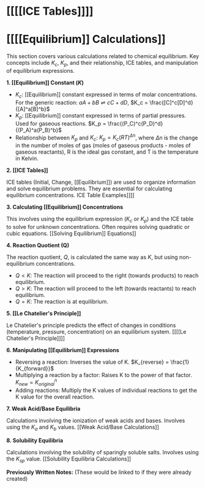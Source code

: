 # [[[[ICE Tables]]]]
# [[[[Equilibrium]] Calculations]]

This section covers various calculations related to chemical equilibrium.  Key concepts include $K_c$, $K_p$, and their relationship, ICE tables, and manipulation of equilibrium expressions.

**1. [[Equilibrium]] Constant ($K$)**

*   $K_c$: [[Equilibrium]] constant expressed in terms of molar concentrations.  For the generic reaction: $aA + bB \rightleftharpoons cC + dD$,  $K_c = \frac{[C]^c[D]^d}{[A]^a[B]^b}$
*   $K_p$: [[Equilibrium]] constant expressed in terms of partial pressures.  Used for gaseous reactions.  $K_p = \frac{(P_C)^c(P_D)^d}{(P_A)^a(P_B)^b}$
*   Relationship between $K_p$ and $K_c$: $K_p = K_c(RT)^{\Delta n}$, where $\Delta n$ is the change in the number of moles of gas (moles of gaseous products - moles of gaseous reactants), R is the ideal gas constant, and T is the temperature in Kelvin.

**2. [[ICE Tables]]**

ICE tables (Initial, Change, [[Equilibrium]]) are used to organize information and solve equilibrium problems.  They are essential for calculating equilibrium concentrations. ICE Table Examples]]]]

**3. Calculating [[Equilibrium]] Concentrations**

This involves using the equilibrium expression ($K_c$ or $K_p$) and the ICE table to solve for unknown concentrations.  Often requires solving quadratic or cubic equations. [[Solving Equilibrium]] Equations]]

**4. Reaction Quotient (Q)**

The reaction quotient, $Q$, is calculated the same way as $K$, but using non-equilibrium concentrations.

*   $Q < K$: The reaction will proceed to the right (towards products) to reach equilibrium.
*   $Q > K$: The reaction will proceed to the left (towards reactants) to reach equilibrium.
*   $Q = K$: The reaction is at equilibrium.

**5. [[Le Chatelier's Principle]]**

Le Chatelier's principle predicts the effect of changes in conditions (temperature, pressure, concentration) on an equilibrium system. [[[[Le Chatelier's Principle]]]]

**6.  Manipulating [[Equilibrium]] Expressions**

*   Reversing a reaction: Inverses the value of K.  $K_{reverse} = \frac{1}{K_{forward}}$
*   Multiplying a reaction by a factor: Raises K to the power of that factor.  $K_{new} = K_{original}^n$
*   Adding reactions:  Multiply the K values of individual reactions to get the K value for the overall reaction.

**7.  Weak Acid/Base Equilibria**

Calculations involving the ionization of weak acids and bases.  Involves using the $K_a$ and $K_b$ values. [[Weak Acid/Base Calculations]]

**8. Solubility Equilibria**

Calculations involving the solubility of sparingly soluble salts.  Involves using the $K_{sp}$ value. [[Solubility Equilibria Calculations]]

**Previously Written Notes:**  (These would be linked to if they were already created)



